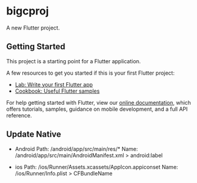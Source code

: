 # bigcproj

A new Flutter project.

## Getting Started

This project is a starting point for a Flutter application.

A few resources to get you started if this is your first Flutter project:

- [Lab: Write your first Flutter app](https://flutter.dev/docs/get-started/codelab)
- [Cookbook: Useful Flutter samples](https://flutter.dev/docs/cookbook)

For help getting started with Flutter, view our
[online documentation](https://flutter.dev/docs), which offers tutorials,
samples, guidance on mobile development, and a full API reference.

## Update Native
- Android
Path: /android/app/src/main/res/*
Name: /android/app/src/main/AndroidManifest.xml > android:label

- ios
Path: /ios/Runner/Assets.xcassets/AppIcon.appiconset
Name: /ios/Runner/Info.plist > CFBundleName